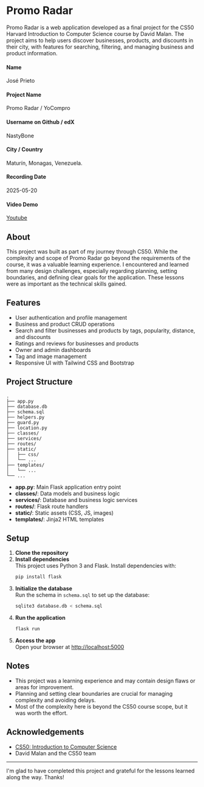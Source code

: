 # Promo Radar

Promo Radar is a web application developed as a final project for the CS50 Harvard Introduction to Computer Science course by David Malan. The project aims to help users discover businesses, products, and discounts in their city, with features for searching, filtering, and managing business and product information.

#### Name

José Prieto

#### Project Name

Promo Radar / YoCompro

#### Username on Github / edX

NastyBone

#### City / Country

Maturín, Monagas, Venezuela.

#### Recording Date

2025-05-20

#### Video Demo

[Youtube](https://youtu.be/80H7VLUhbbI)

## About

This project was built as part of my journey through CS50. While the complexity and scope of Promo Radar go beyond the requirements of the course, it was a valuable learning experience. I encountered and learned from many design challenges, especially regarding planning, setting boundaries, and defining clear goals for the application. These lessons were as important as the technical skills gained.

## Features

- User authentication and profile management
- Business and product CRUD operations
- Search and filter businesses and products by tags, popularity, distance, and discounts
- Ratings and reviews for businesses and products
- Owner and admin dashboards
- Tag and image management
- Responsive UI with Tailwind CSS and Bootstrap

## Project Structure

```
.
├── app.py
├── database.db
├── schema.sql
├── helpers.py
├── guard.py
├── location.py
├── classes/
├── services/
├── routes/
├── static/
│   ├── css/
│   └── ...
├── templates/
│   └── ...
└── ...
```

- **app.py**: Main Flask application entry point
- **classes/**: Data models and business logic
- **services/**: Database and business logic services
- **routes/**: Flask route handlers
- **static/**: Static assets (CSS, JS, images)
- **templates/**: Jinja2 HTML templates

## Setup

1. **Clone the repository**
2. **Install dependencies**  
   This project uses Python 3 and Flask. Install dependencies with:
   ```sh
   pip install flask
   ```
3. **Initialize the database**  
   Run the schema in `schema.sql` to set up the database:
   ```sh
   sqlite3 database.db < schema.sql
   ```
4. **Run the application**
   ```sh
   flask run
   ```
5. **Access the app**  
   Open your browser at [http://localhost:5000](http://localhost:5000)

## Notes

- This project was a learning experience and may contain design flaws or areas for improvement.
- Planning and setting clear boundaries are crucial for managing complexity and avoiding delays.
- Most of the complexity here is beyond the CS50 course scope, but it was worth the effort.

## Acknowledgements

- [CS50: Introduction to Computer Science](https://cs50.harvard.edu/)
- David Malan and the CS50 team

---

I'm glad to have completed this project and grateful for the lessons learned along the way. Thanks!
